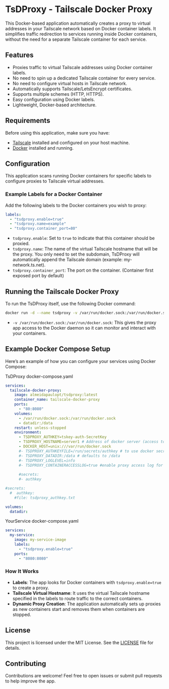 # TsDProxy - Tailscale Docker Proxy

This Docker-based application automatically creates a proxy to virtual addresses in your Tailscale network based on Docker container labels. It simplifies traffic redirection to services running inside Docker containers, without the need for a separate Tailscale container for each service.

## Features

- Proxies traffic to virtual Tailscale addresses using Docker container labels.
- No need to spin up a dedicated Tailscale container for every service.
- No need to configure virtual hosts in Tailscale network.
- Automatically supports Tailscale/LetsEncrypt certificates.
- Supports multiple schemes (HTTP, HTTPS).
- Easy configuration using Docker labels.
- Lightweight, Docker-based architecture.

## Requirements

Before using this application, make sure you have:

- [Tailscale](https://tailscale.com/) installed and configured on your host machine.
- [Docker](https://www.docker.com/) installed and running.

## Configuration

This application scans running Docker containers for specific labels to configure proxies to Tailscale virtual addresses.

### Example Labels for a Docker Container

Add the following labels to the Docker containers you wish to proxy:

```yaml
labels:
  - "tsdproxy.enable=true"
  - "tsdproxy.name=example"
  - "tsdproxy.container_port=80"
```

- `tsdproxy.enable`: Set to `true` to indicate that this container should be proxied.
- `tsdproxy.name`: The name of the virtual Tailscale hostname that will be the proxy. You only need to set the subdomain, TsDProxy will automatically append the Tailscale domain (example: my-network.ts.net).
- `tsdproxy.container_port`: The port on the container. (Container first exposed port by default)

## Running the Tailscale Docker Proxy

To run the TsDProxy itself, use the following Docker command:

```bash
docker run -d --name tsdproxy -v /var/run/docker.sock:/var/run/docker.sock almeidapaulopt/tsdproxy:latest
```

- `-v /var/run/docker.sock:/var/run/docker.sock`: This gives the proxy app access to the Docker daemon so it can monitor and interact with your containers.

## Example Docker Compose Setup

Here’s an example of how you can configure your services using Docker Compose:

TsDProxy docker-compose.yaml

```yaml
services:
  tailscale-docker-proxy:
    image: almeidapaulopt/tsdproxy:latest
    container_name: tailscale-docker-proxy
    ports:
      - "80:8080"
    volumes:
      - /var/run/docker.sock:/var/run/docker.sock
      - datadir:/data
    restart: unless-stopped
    environment:
      - TSDPROXY_AUTHKEY=tskey-auth-SecretKey
      - TSDPROXY_HOSTNAME=server1 # Address of docker server (access to example.com ports)
      - DOCKER_HOST=unix:///var/run/docker.sock
      #- TSDPROXY_AUTHKEYFILE=/run/secrets/authkey # to use docker secrets, Don't use AUTHKEY 
      #- TSDPROXY_DATADIR:/data # defaults to /data
      #- TSDPROXY_LOGLEVEL=info 
      #- TSDPROXY_CONTAINERACCESSLOG=true #enable proxy access log for all active containers
 
      #secrets:
      #- authkey

#secrets:
  #  authkey:
    #file: tsdproxy_authkey.txt

volumes:
  datadir:
```

YourService docker-compose.yaml

```yaml
services:
  my-service:
    image: my-service-image
    labels:
      - "tsdproxy.enable=true"
    ports:
      - "8080:8080"
```

### How It Works

- **Labels**: The app looks for Docker containers with `tsdproxy.enable=true` to create a proxy.
- **Tailscale Virtual Hostname**: It uses the virtual Tailscale hostname specified in the labels to route traffic to the correct containers.
- **Dynamic Proxy Creation**: The application automatically sets up proxies as new containers start and removes them when containers are stopped.

## License

This project is licensed under the MIT License. See the [LICENSE](LICENSE) file for details.

## Contributing

Contributions are welcome! Feel free to open issues or submit pull requests to help improve the app.
